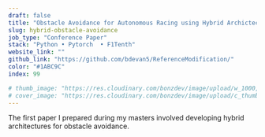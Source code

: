 ```yaml
---
draft: false
title: "Obstacle Avoidance for Autonomous Racing using Hybrid Archictectures"
slug: hybrid-obstacle-avoidance
job_type: "Conference Paper"
stack: "Python • Pytorch  • F1Tenth"
website_link: ""
github_link: "https://github.com/bdevan5/ReferenceModification/"
color: "#1ABC9C"
index: 99

# thumb_image: "https://res.cloudinary.com/bonzdev/image/upload/w_1000,ar_16:9,c_fill,g_auto/v1621922693/mockup_crop/iiw_crop_z7h93m.png"
# cover_image: "https://res.cloudinary.com/bonzdev/image/upload/c_thumb,w_500,g_face/v1622111359/mockup_crop/iiw_crop_z7h93m.png"
---
```


The first paper I prepared during my masters involved developing hybrid architectures for obstacle avoidance.   





